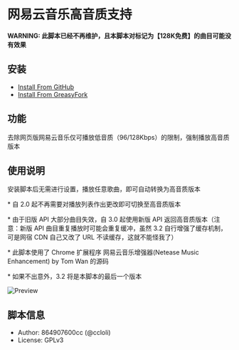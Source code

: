 # 网易云音乐高音质支持

**WARNING: 此脚本已经不再维护，且本脚本对标记为【128K免费】的曲目可能没有效果**

## 安装
- [Install From GitHub](https://userscript.firefoxcn.net/js/163_Music_HTML5_Player.user.js)
- [Install From GreasyFork](https://greasyfork.org/zh-CN/scripts/10582/)

## 功能
去除网页版网易云音乐仅可播放低音质（96/128Kbps）的限制，强制播放高音质版本

## 使用说明
安装脚本后无需进行设置，播放任意歌曲，即可自动转换为高音质版本

\* 自 2.0 起不再需要对播放列表作出更改即可切换至高音质版本

\* 由于旧版 API 大部分曲目失效，自 3.0 起使用新版 API 返回高音质版本（注意：新版 API 曲目重复播放时可能会重复缓冲，虽然 3.2 自行增强了缓存机制，可是网宿 CDN 自己又改了 URL 不读缓存，这就不能怪我了）

\* 此脚本使用了 Chrome 扩展程序 网易云音乐增强器(Netease Music Enhancement) by Tom Wan 的源码

\* 如果不出意外，3.2 将是本脚本的最后一个版本

![Preview](https://i.minus.com/iGjRe2lrYTQWl.png)

## 脚本信息
- Author: 864907600cc (@ccloli)
- License: GPLv3